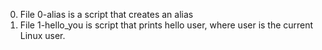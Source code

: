 0. File 0-alias is a script that creates an alias
1. File 1-hello_you is  script that prints hello user, where user is the current Linux user.
 
